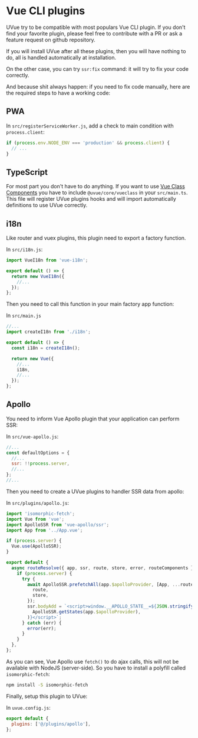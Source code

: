# Vue CLI plugins

UVue try to be compatible with most populars Vue CLI plugin. If you don't
find your favorite plugin, please feel free to contribute with a PR or ask
a feature request on github repository.

If you will install UVue after all these plugins, then you will have nothing
to do, all is handled automatically at installation.

On the other case, you can try `ssr:fix` command: it will try to fix your
code correctly.

And because shit always happen: if you need to fix code manually, here are the required
steps to have a working code:

## PWA

In `src/registerServiceWorker.js`, add a check to main condition with
`process.client`:

```js
if (process.env.NODE_ENV === 'production' && process.client) {
  // ...
}
```

## TypeScript

For most part you don't have to do anything. If you want to use
[Vue Class Components](https://github.com/vuejs/vue-class-component) you have
to include `@uvue/core/vueclass` in your `src/main.ts`. This file will register UVue plugins hooks and
will import automatically definitions to use UVue correctly.

## i18n

Like router and vuex plugins, this plugin need to export a factory function.

In `src/i18n.js`:

```js
import VueI18n from 'vue-i18n';

export default () => {
  return new VueI18n({
    //...
  });
};
```

Then you need to call this function in your main factory app function:

In `src/main.js`

```js
//...
import createI18n from './i18n';

export default () => {
  const i18n = createI18n();

  return new Vue({
    //...
    i18n,
    //...
  });
};
```

## Apollo

You need to inform Vue Apollo plugin that your application can perform SSR:

In `src/vue-apollo.js`:

```js
//...
const defaultOptions = {
  //...
  ssr: !!process.server,
  //...
};
//...
```

Then you need to create a UVue plugins to handler SSR data from apollo:

In `src/plugins/apollo.js`:

```js
import 'isomorphic-fetch';
import Vue from 'vue';
import ApolloSSR from 'vue-apollo/ssr';
import App from '../App.vue';

if (process.server) {
  Vue.use(ApolloSSR);
}

export default {
  async routeResolve({ app, ssr, route, store, error, routeComponents }) {
    if (process.server) {
      try {
        await ApolloSSR.prefetchAll(app.$apolloProvider, [App, ...routeComponents], {
          route,
          store,
        });
        ssr.bodyAdd = `<script>window.__APOLLO_STATE__=${JSON.stringify(
          ApolloSSR.getStates(app.$apolloProvider),
        )}</script>`;
      } catch (err) {
        error(err);
      }
    }
  },
};
```

As you can see, Vue Apollo use `fetch()` to do ajax calls, this will not be available with NodeJS (server-side).
So you have to install a polyfill called `isomorphic-fetch`:

```bash
npm install -S isomorphic-fetch
```

Finally, setup this plugin to UVue:

In `uvue.config.js`:

```js
export default {
  plugins: ['@/plugins/apollo'],
};
```
